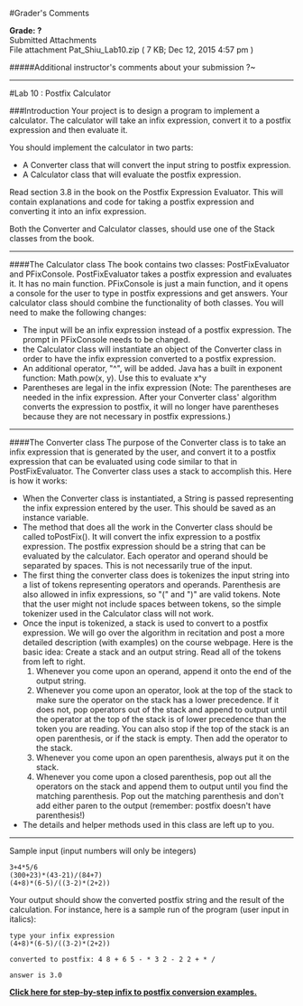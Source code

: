 #Grader's Comments

**Grade:  ?**  
Submitted Attachments  
File attachment Pat_Shiu_Lab10.zip ( 7 KB; Dec 12, 2015 4:57 pm ) 

#####Additional instructor's comments about your submission
?~



----------------------------------------------------
#Lab 10 : Postfix Calculator

###Introduction
Your project is to design a program to implement a calculator. The calculator will take an infix expression, convert it to a postfix expression and then evaluate it. 

You should implement the calculator in two parts:

- A Converter class that will convert the input string to postfix expression.
- A Calculator class that will evaluate the postfix expression.

Read section 3.8 in the book on the Postfix Expression Evaluator. This will contain explanations and code for taking a postfix expression and converting it into an infix expression.

Both the Converter and Calculator classes, should use one of the Stack classes from the book.

-----

####The Calculator class
The book contains two classes: PostFixEvaluator and PFixConsole. PostFixEvaluator takes a postfix expression and evaluates it. It has no main function. PFixConsole is just a main function, and it opens a console for the user to type in postfix expressions and get answers. Your calculator class should combine the functionality of both classes. You will need to make the following changes:

- The input will be an infix expression instead of a postfix expression. The prompt in PFixConsole needs to be changed.  
- the Calculator class will instantiate an object of the Converter class in order to have the infix expression converted to a postfix expression.  
- An additional operator, "^", will be added. Java has a built in exponent function: Math.pow(x, y). Use this to evaluate x^y  
- Parentheses are legal in the infix expression (Note: The parentheses are needed in the infix expression. After your Converter class' algorithm converts the expression to postfix, it will no longer have parentheses because they are not necessary in postfix expressions.)

-----

####The Converter class
The purpose of the Converter class is to take an infix expression that is generated by the user, and convert it to a postfix expression that can be evaluated using code similar to that in PostFixEvaluator. The Converter class uses a stack to accomplish this. Here is how it works:

- When the Converter class is instantiated, a String is passed representing the infix expression entered by the user. This should be saved as an instance variable.  
- The method that does all the work in the Converter class should be called toPostFix(). It will convert the infix expression to a postfix expression. The postfix expression should be a string that can be evaluated by the calculator. Each operator and operand should be separated by spaces. This is not necessarily true of the input.  
- The first thing the converter class does is tokenizes the input string into a list of tokens representing operators and operands. Parenthesis are also allowed in infix expressions, so "(" and ")" are valid tokens. Note that the user might not include spaces between tokens, so the simple tokenizer used in the Calculator class will not work.  
- Once the input is tokenized, a stack is used to convert to a postfix expression. We will go over the algorithm in recitation and post a more detailed description (with examples) on the course webpage. Here is the basic idea: Create a stack and an output string. Read all of the tokens from left to right.  
    1. Whenever you come upon an operand, append it onto the end of the output string.  
    2. Whenever you come upon an operator, look at the top of the stack to make sure the operator on the stack has a lower precedence. If it does not, pop operators out of the stack and append to output until the operator at the top of the stack is of lower precedence than the token you are reading. You can also stop if the top of the stack is an open parenthesis, or if the stack is empty. Then add the operator to the stack.  
    3. Whenever you come upon an open parenthesis, always put it on the stack.
    4. Whenever you come upon a closed parenthesis, pop out all the operators on the stack and append them to output until you find the matching parenthesis. Pop out the matching parenthesis and don't add either paren to the output (remember: postfix doesn't have parenthesis!)  
- The details and helper methods used in this class are left up to you.

-----

Sample input (input numbers will only be integers)

    3+4*5/6
    (300+23)*(43-21)/(84+7)
    (4+8)*(6-5)/((3-2)*(2+2))

Your output should show the converted postfix string and the result of the calculation. For instance, here is a sample run of the program (user input in italics):

    type your infix expression
    (4+8)*(6-5)/((3-2)*(2+2))

    converted to postfix: 4 8 + 6 5 - * 3 2 - 2 2 + * /

    answer is 3.0

__[Click here for step-by-step infix to postfix conversion examples.](http://cs.nyu.edu/courses/Fall12/CSCI-GA.1133-002/notes/InfixToPostfixExamples.pdf)__
